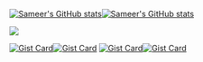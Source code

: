 [![Sameer's GitHub stats](https://github-readme-stats.vercel.app/api?username=dampdigits&show=reviews,discussions_started,discussions_answered,prs_merged,prs_merged_percentage,issues,contribs&rank_icon=github&show_icons=true&hide=reviews,discussions_answered,prs,prs_merged&theme=radical&bg_color=00000000#gh-dark-mode-only)](https://github.com/anuraghazra/github-readme-stats#gh-dark-mode-only)[![Sameer's GitHub stats](https://github-readme-stats.vercel.app/api?username=dampdigits&show=reviews,discussions_started,discussions_answered,prs_merged,prs_merged_percentage,issues,contribs&rank_icon=github&show_icons=true&hide=reviews,discussions_answered,prs,prs_merged&theme=buefy&bg_color=00000000#gh-light-mode-only)](https://github.com/anuraghazra/github-readme-stats#gh-light-mode-only)
<!-- ![Top Langs](https://github-readme-stats.vercel.app/api/top-langs/?username=dampdigits&layout=compact&langs_count=20&size_weight=0.4&theme=radical&bg_color=00000000)![Top Langs](https://github-readme-stats.vercel.app/api/top-langs/?username=dampdigits&layout=compact&langs_count=20&size_weight=0.4&theme=buefy&bg_color=00000000#gh-light-mode-only) -->
<picture>
  <source
    srcset="https://github-readme-stats.vercel.app/api/top-langs/?username=dampdigits&layout=compact&langs_count=20&size_weight=0.4&theme=radical&bg_color=00000000"
    media="(prefers-color-scheme: dark)"
  />
  <source
    srcset="https://github-readme-stats.vercel.app/api/top-langs/?username=dampdigits&layout=compact&langs_count=20&size_weight=0.4&theme=buefy&bg_color=00000000"
    media="(prefers-color-scheme: light), (prefers-color-scheme: no-preference)"
  />
  <img src="https://github-readme-stats.vercel.app/api/top-langs/?username=dampdigits&layout=compact&langs_count=20&size_weight=0.4&theme=radical&bg_color=00000000" />
</picture>

[![Gist Card](https://github-readme-stats.vercel.app/api/gist?id=a1fbcf15c46dbe639f69930038ca43d3&theme=radical&bg_color=00000000#gh-dark-mode-only)](https://gist.github.com/dampdigits/a1fbcf15c46dbe639f69930038ca43d3)[![Gist Card](https://github-readme-stats.vercel.app/api/gist?id=a1fbcf15c46dbe639f69930038ca43d3&theme=buefy&bg_color=00000000#gh-light-mode-only)](https://gist.github.com/dampdigits/a1fbcf15c46dbe639f69930038ca43d3)
[![Gist Card](https://github-readme-stats.vercel.app/api/gist?id=abefc4c97287c6d91a3ea113de03d739&theme=radical&bg_color=00000000#gh-dark-mode-only)](https://gist.github.com/dampdigits/abefc4c97287c6d91a3ea113de03d739)[![Gist Card](https://github-readme-stats.vercel.app/api/gist?id=abefc4c97287c6d91a3ea113de03d739&theme=buefy&bg_color=00000000#gh-light-mode-only)](https://gist.github.com/dampdigits/abefc4c97287c6d91a3ea113de03d739)
